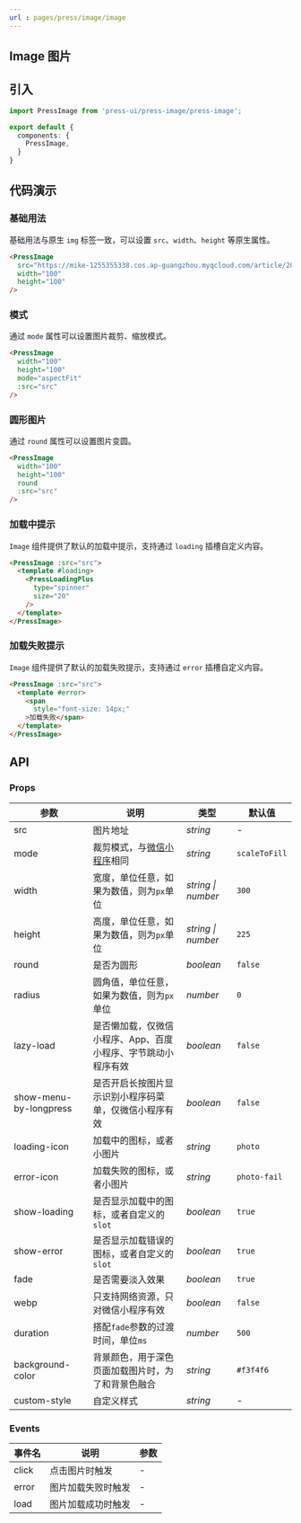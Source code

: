 ```yaml
---
url : pages/press/image/image
---
```


## Image 图片


## 引入

```ts
import PressImage from 'press-ui/press-image/press-image';

export default {
  components: {
    PressImage,
  }
}
```

## 代码演示

### 基础用法

基础用法与原生 `img` 标签一致，可以设置 `src`、`width`、`height` 等原生属性。

```html
<PressImage
  src="https://mike-1255355338.cos.ap-guangzhou.myqcloud.com/article/2023/10/own_mike_356f9fd1f505c35fa6.jpg"
  width="100"
  height="100"
/>
```

### 模式

通过 `mode` 属性可以设置图片裁剪、缩放模式。

```html
<PressImage
  width="100"
  height="100"
  mode="aspectFit"
  :src="src"
/>
```

### 圆形图片

通过 `round` 属性可以设置图片变圆。

```html
<PressImage
  width="100"
  height="100"
  round
  :src="src"
/>
```
### 加载中提示

`Image` 组件提供了默认的加载中提示，支持通过 `loading` 插槽自定义内容。

```html
<PressImage :src="src">
  <template #loading>
    <PressLoadingPlus
      type="spinner"
      size="20"
    />
  </template>
</PressImage>
```

### 加载失败提示

`Image` 组件提供了默认的加载失败提示，支持通过 `error` 插槽自定义内容。

```html
<PressImage :src="src">
  <template #error>
    <span
      style="font-size: 14px;"
    >加载失败</span>
  </template>
</PressImage>
```


## API

### Props

| 参数                   | 说明                                                                                                | 类型               | 默认值        |
| ---------------------- | --------------------------------------------------------------------------------------------------- | ------------------ | ------------- |
| src                    | 图片地址                                                                                            | _string_           | -             |
| mode                   | 裁剪模式，与[微信小程序](https://developers.weixin.qq.com/miniprogram/dev/component/image.html)相同 | _string_           | `scaleToFill` |
| width                  | 宽度，单位任意，如果为数值，则为`px`单位                                                            | _string \| number_ | `300`         |
| height                 | 高度，单位任意，如果为数值，则为`px`单位                                                            | _string \| number_ | `225`         |
| round                  | 是否为圆形                                                                                          | _boolean_          | `false`       |
| radius                 | 圆角值，单位任意，如果为数值，则为`px`单位                                                          | _number_           | `0`           |
| lazy-load              | 是否懒加载，仅微信小程序、App、百度小程序、字节跳动小程序有效                                       | _boolean_          | `false`       |
| show-menu-by-longpress | 是否开启长按图片显示识别小程序码菜单，仅微信小程序有效                                              | _boolean_          | `false`       |
| loading-icon           | 加载中的图标，或者小图片                                                                            | _string_           | `photo`       |
| error-icon             | 加载失败的图标，或者小图片                                                                          | _string_           | `photo-fail`  |
| show-loading           | 是否显示加载中的图标，或者自定义的`slot`                                                            | _boolean_          | `true`        |
| show-error             | 是否显示加载错误的图标，或者自定义的`slot`                                                          | _boolean_          | `true`        |
| fade                   | 是否需要淡入效果                                                                                    | _boolean_          | `true`        |
| webp                   | 只支持网络资源，只对微信小程序有效                                                                  | _boolean_          | `false`       |
| duration               | 搭配`fade`参数的过渡时间，单位`ms`                                                                  | _number_           | `500`         |
| background-color       | 背景颜色，用于深色页面加载图片时，为了和背景色融合                                                  | _string_           | `#f3f4f6`     |
| custom-style           | 自定义样式                                                                                          | _string_           | -             |



### Events

| 事件名 | 说明               | 参数 |
| ------ | ------------------ | ---- |
| click  | 点击图片时触发     | -    |
| error  | 图片加载失败时触发 | -    |
| load   | 图片加载成功时触发 | -    |
